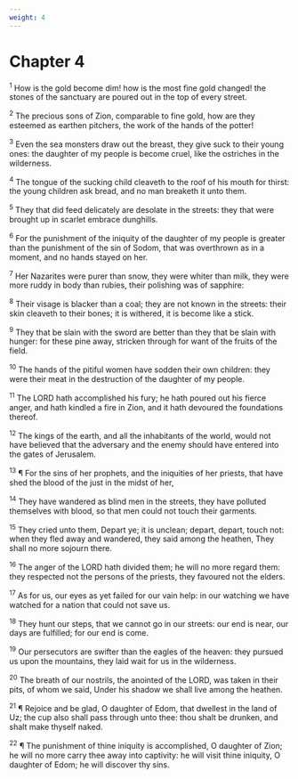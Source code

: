 ```yaml
---
weight: 4
---
```


# Chapter 4

<sup>1</sup> How is the gold become dim! how is the most fine gold changed! the stones of the sanctuary are poured out in the top of every street. 

<sup>2</sup> The precious sons of Zion, comparable to fine gold, how are they esteemed as earthen pitchers, the work of the hands of the potter! 

<sup>3</sup> Even the sea monsters draw out the breast, they give suck to their young ones: the daughter of my people is become cruel, like the ostriches in the wilderness. 

<sup>4</sup> The tongue of the sucking child cleaveth to the roof of his mouth for thirst: the young children ask bread, and no man breaketh it unto them. 

<sup>5</sup> They that did feed delicately are desolate in the streets: they that were brought up in scarlet embrace dunghills. 

<sup>6</sup> For the punishment of the iniquity of the daughter of my people is greater than the punishment of the sin of Sodom, that was overthrown as in a moment, and no hands stayed on her. 

<sup>7</sup> Her Nazarites were purer than snow, they were whiter than milk, they were more ruddy in body than rubies, their polishing was of sapphire: 

<sup>8</sup> Their visage is blacker than a coal; they are not known in the streets: their skin cleaveth to their bones; it is withered, it is become like a stick. 

<sup>9</sup> They that be slain with the sword are better than they that be slain with hunger: for these pine away, stricken through for want of the fruits of the field. 

<sup>10</sup> The hands of the pitiful women have sodden their own children: they were their meat in the destruction of the daughter of my people. 

<sup>11</sup> The LORD hath accomplished his fury; he hath poured out his fierce anger, and hath kindled a fire in Zion, and it hath devoured the foundations thereof. 

<sup>12</sup> The kings of the earth, and all the inhabitants of the world, would not have believed that the adversary and the enemy should have entered into the gates of Jerusalem. 

<sup>13</sup> ¶ For the sins of her prophets, and the iniquities of her priests, that have shed the blood of the just in the midst of her, 

<sup>14</sup> They have wandered as blind men in the streets, they have polluted themselves with blood, so that men could not touch their garments. 

<sup>15</sup> They cried unto them, Depart ye; it is unclean; depart, depart, touch not: when they fled away and wandered, they said among the heathen, They shall no more sojourn there. 

<sup>16</sup> The anger of the LORD hath divided them; he will no more regard them: they respected not the persons of the priests, they favoured not the elders. 

<sup>17</sup> As for us, our eyes as yet failed for our vain help: in our watching we have watched for a nation that could not save us. 

<sup>18</sup> They hunt our steps, that we cannot go in our streets: our end is near, our days are fulfilled; for our end is come. 

<sup>19</sup> Our persecutors are swifter than the eagles of the heaven: they pursued us upon the mountains, they laid wait for us in the wilderness. 

<sup>20</sup> The breath of our nostrils, the anointed of the LORD, was taken in their pits, of whom we said, Under his shadow we shall live among the heathen. 

<sup>21</sup> ¶ Rejoice and be glad, O daughter of Edom, that dwellest in the land of Uz; the cup also shall pass through unto thee: thou shalt be drunken, and shalt make thyself naked. 

<sup>22</sup> ¶ The punishment of thine iniquity is accomplished, O daughter of Zion; he will no more carry thee away into captivity: he will visit thine iniquity, O daughter of Edom; he will discover thy sins. 


